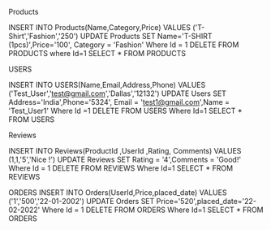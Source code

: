 
Products

INSERT INTO Products(Name,Category,Price) VALUES ('T-Shirt','Fashion','250')
UPDATE Products SET Name='T-SHIRT (1pcs)',Price='100', Category = 'Fashion' Where Id = 1
DELETE FROM PRODUCTS where Id=1
SELECT * FROM PRODUCTS


USERS

INSERT INTO USERS(Name,Email,Address,Phone) VALUES ('Test_User','test@gmail.com','Dallas','12132')
UPDATE Users SET Address='India',Phone='5324', Email = 'test1@gmail.com',Name = 'Test_User1' Where Id =1
DELETE FROM USERS Where Id=1
SELECT * FROM USERS

Reviews

INSERT INTO Reviews(ProductId ,UserId ,Rating, Comments) VALUES (1,1,'5','Nice !')
UPDATE Reviews SET Rating = '4',Comments = 'Good!' Where Id = 1
DELETE FROM REVIEWS Where Id=1
SELECT * FROM REVIEWS

ORDERS
INSERT INTO Orders(UserId,Price,placed_date) VALUES ('1','500','22-01-2002')
UPDATE Orders SET Price='520',placed_date='22-02-2022' Where Id = 1
DELETE FROM ORDERS Where Id=1
SELECT * FROM ORDERS
